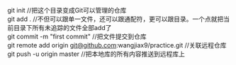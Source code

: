 
  git init //把这个目录变成Git可以管理的仓库  
  git add . //不但可以跟单一文件，还可以跟通配符，更可以跟目录。一个点就把当前目录下所有未追踪的文件全部add了   
  git commit -m "first commit" //把文件提交到仓库   
  git remote add origin git@github.com:wangjiax9/practice.git //关联远程仓库   
  git push -u origin master //把本地库的所有内容推送到远程库上
